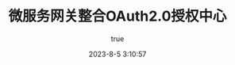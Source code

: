 ---
title: 微服务网关整合OAuth2.0授权中心
date: 2023-8-5 3:10:57
permalink: /pages/202308050310/
categories: 
  - 微服务
author: 
  name: 江
---